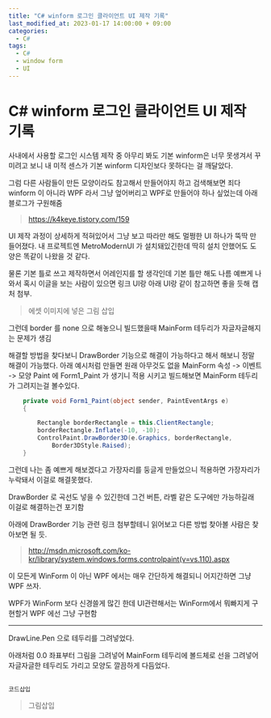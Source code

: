 ```yaml
---
title: "C# winform 로그인 클라이언트 UI 제작 기록"
last_modified_at: 2023-01-17 14:00:00 + 09:00
categories:
  - C#
tags:
  - C#
  - window form
  - UI
---
```


C# winform 로그인 클라이언트 UI 제작 기록
===


사내에서 사용할 로그인 시스템 제작 중 아무리 봐도 기본 winform은 너무 못생겨서 꾸미려고 보니 내 미적 센스가 기본 winform 디자인보다 못하다는 걸 깨달았다.

그럼 다른 사람들이 만든 모양이라도 참고해서 만들어야지 하고 검색해보면 죄다 winform 이 아니라 WPF 라서 그냥 엎어버리고 WPF로 만들어야 하나 싶었는데 아래 블로그가 구원해줌

> https://k4keye.tistory.com/159

UI 제작 과정이 상세하게 적혀있어서 그냥 보고 따라만 해도 멀쩡한 UI 하나가 뚝딱 만들어졌다.
내 프로젝트엔 MetroModernUI 가 설치돼있긴한데 딱히 설치 안했어도 도양은 똑같이 나왔을 것 같다.


물론 기본 틀로 쓰고 제작하면서 어레인지를 할 생각인데 기본 틀만 해도 나름 예쁘게 나와서 혹시 이글을 보는 사람이 있으면 링크 UI랑 아래 UI랑 같이 참고하면 좋을 듯해 캡처 첨부.

 > 에셋 이미지에 넣은 그림 삽입


그런데 border 를 none 으로 해놓으니 빌드했을때 MainForm 테두리가 자글자글해지는 문제가 생김

해결할 방법을 찾다보니 DrawBorder 기능으로 해결이 가능하다고 해서 해보니 정말 해결이 가능했다.
아래 예시처럼 만들면 원래 아무것도 없을 MainForm 속성 -> 이벤트 -> 모양 Paint 에 Form1_Paint 가 생기니 적용 시키고 빌드해보면 MainForm 테두리가 그려지는걸 볼수있다.

```C#
	private void Form1_Paint(object sender, PaintEventArgs e)
	{

		Rectangle borderRectangle = this.ClientRectangle;
		borderRectangle.Inflate(-10, -10);
		ControlPaint.DrawBorder3D(e.Graphics, borderRectangle, 
			Border3DStyle.Raised);
	}

```

그런데 나는 좀 예쁘게 해보겠다고 가장자리를 둥글게 만들었으니 적용하면 가장자리가 누락돼서 이걸로 해결못했다.

DrawBorder 로 곡선도 넣을 수 있긴한데 그건 버튼, 라벨 같은 도구에만 가능하길래 이걸로 해결하는건 포기함

아래에 DrawBorder 기능 관련 링크 첨부할테니 읽어보고 다른 방법 찾아볼 사람은 찾아보면 될 듯.

> http://msdn.microsoft.com/ko-kr/library/system.windows.forms.controlpaint(v=vs.110).aspx

이 모든게 WinForm 이 아닌 WPF 에서는 매우 간단하게 해결되니 어지간하면 그냥 WPF 쓰자.

WPF가 WinForm 보다 신경쓸게 많긴 한데 UI관련해서는 WinForm에서 뭐빠지게 구현할거 WPF 에선 그냥 구현함


***


DrawLine.Pen 으로 테두리를 그려넣었다.

아래처럼 0.0 좌표부터 그림을 그려넣어 MainForm 테두리에 볼드체로 선을 그려넣어 자글자글한 테두리도 가리고 모양도 깔끔하게 다듬었다.


```

코드삽입

```

> 그림삽입


<!--

주석 위치

-->





